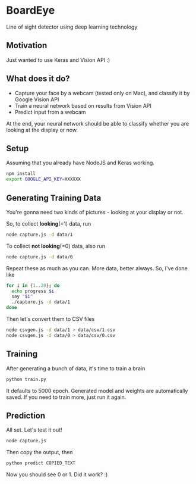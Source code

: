 # BoardEye
Line of sight detector using deep learning technology

## Motivation
Just wanted to use Keras and Vision API :)

## What does it do?
- Capture your face by a webcam (tested only on Mac), and classify it by Google Vision API
- Train a neural network based on results from Vision API
- Predict input from a webcam

At the end, your neural network should be able to classify whether you are looking at the display or now.

## Setup
Assuming that you already have NodeJS and Keras working.

```sh
npm install
export GOOGLE_API_KEY=XXXXXX
```

## Generating Training Data
You're gonna need two kinds of pictures - looking at your display or not.

So, to collect **looking**(=1) data, run
```sh
node capture.js -d data/1
```

To collect **not looking**(=0) data, also run
```sh
node capture.js -d data/0
```

Repeat these as much as you can. More data, better always. So, I've done like
```sh
for i in {1..20}; do
  echo progress $i
  say "$i"
  ./capture.js -d data/1
done
```

Then let's convert them to CSV files
```sh
node csvgen.js -d data/1 > data/csv/1.csv
node csvgen.js -d data/0 > data/csv/0.csv
```

## Training
After generating a bunch of data, it's time to train a brain
```sh
python train.py
```

It defaults to 5000 epoch. Generated model and weights are automatically saved. If you need to train more, just run it again.

## Prediction
All set. Let's test it out!
```sh
node capture.js
```

Then copy the output, then
```sh
python predict COPIED_TEXT
```

Now you should see 0 or 1. Did it work? :)
